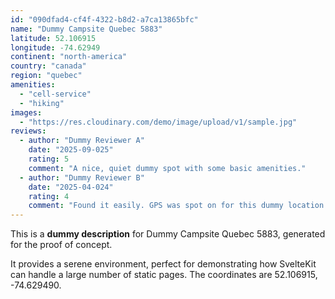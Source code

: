 ```yaml
---
id: "090dfad4-cf4f-4322-b8d2-a7ca13865bfc"
name: "Dummy Campsite Quebec 5883"
latitude: 52.106915
longitude: -74.62949
continent: "north-america"
country: "canada"
region: "quebec"
amenities:
  - "cell-service"
  - "hiking"
images:
  - "https://res.cloudinary.com/demo/image/upload/v1/sample.jpg"
reviews:
  - author: "Dummy Reviewer A"
    date: "2025-09-025"
    rating: 5
    comment: "A nice, quiet dummy spot with some basic amenities."
  - author: "Dummy Reviewer B"
    date: "2025-04-024"
    rating: 4
    comment: "Found it easily. GPS was spot on for this dummy location."
---
```


This is a **dummy description** for Dummy Campsite Quebec 5883, generated for the proof of concept.

It provides a serene environment, perfect for demonstrating how SvelteKit can handle a large number of static pages. The coordinates are 52.106915, -74.629490.
